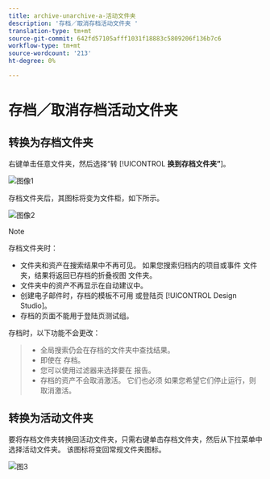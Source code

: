 ```yaml
---
title: archive-unarchive-a-活动文件夹
description: '存档／取消存档活动文件夹 '
translation-type: tm+mt
source-git-commit: 642fd57105afff1031f18883c5809206f136b7c6
workflow-type: tm+mt
source-wordcount: '213'
ht-degree: 0%

---
```



# 存档／取消存档活动文件夹

## 转换为存档文件夹

右键单击任意文件夹，然后选择“转 [!UICONTROL **换到存档文件夹”**]。

![图像1](/help/sky/assets/campaign-folders/archive-unarchive-a-campaign-folder/archive-unarchive-a-campaign-folder-1.png)

存档文件夹后，其图标将变为文件柜，如下所示。

![图像2](/help/sky/assets/campaign-folders/archive-unarchive-a-campaign-folder/archive-unarchive-a-campaign-folder-2.png)

>[!NOTE]
>
>存档文件夹时：
>
>* 文件夹和资产在搜索结果中不再可见。
   >如果您搜索归档内的项目或事件
   >文件夹，结果将返回已存档的折叠视图
   >文件夹。
>* 文件夹中的资产不再显示在自动建议中。
>* 创建电子邮件时，存档的模板不可用
   >或登陆页 [!UICONTROL Design Studio]。
>* 存档的页面不能用于登陆页测试组。

>
>
存档时，以下功能不会更改：
>
>* 全局搜索仍会在存档的文件夹中查找结果。
>* 即使在
   >存档。
>* 您可以使用过滤器来选择要在
   >报告。
>* 存档的资产不会取消激活。 它们也必须
   >如果您希望它们停止运行，则取消激活。

>



## 转换为活动文件夹

要将存档文件夹转换回活动文件夹，只需右键单击存档文件夹，然后从下拉菜单中选择活动文件夹。 该图标将变回常规文件夹图标。

![图3](/help/sky/assets/campaign-folders/archive-unarchive-a-campaign-folder/archive-unarchive-a-campaign-folder-3.png)
